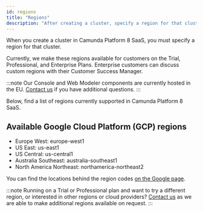 ```yaml
---
id: regions
title: "Regions"
description: "After creating a cluster, specify a region for that cluster. Read on for details of Google Cloud Platform regions currently supported in Camunda Platform 8 SaaS."
---
```


When you create a cluster in Camunda Platform 8 SaaS, you must specify a region for that cluster.

Currently, we make these regions available for customers on the Trial, Professional, and Enterprise Plans. Enterprise customers can discuss custom regions with their Customer Success Manager.

:::note
Our Console and Web Modeler components are currently hosted in the EU. [Contact us](https://camunda.com/contact/) if you have additional questions.
:::

Below, find a list of regions currently supported in Camunda Platform 8 SaaS.

## Available Google Cloud Platform (GCP) regions

- Europe West: europe-west1
- US East: us-east1
- US Central: us-central1
- Australia Southeast: australia-southeast1
- North America Northeast: northamerica-northeast2

You can find the locations behind the region codes [on the Google page](https://cloud.google.com/about/locations).

:::note
Running on a Trial or Professional plan and want to try a different region, or interested in other regions or cloud providers? [Contact us](https://camunda.com/contact/) as we are able to make additional regions available on request.
:::
